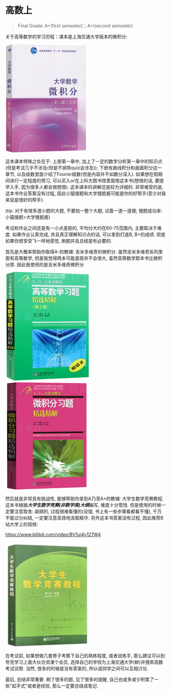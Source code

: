 # 高数上

> Final Grade: A+(first semester)；A+(second semester)

关于高等数学的学习历程：课本是上海交通大学版本的微积分: 

<img src="img/4.png" alt="image" style="zoom:33%;" />

这本课本特殊之处在于: 上册第一章中, 加上了一定的数学分析第一章中的知识点(但是考试几乎不涉及(但是不排除quiz会涉及)); 下册有曲线积分和曲面积分这一章节, 以及级数里面介绍了Fourier级数(但是内容并不如数分深入). 如果想在假期间进行一定程度的预习, 可以买入or在上科大图书馆里面借这本书(想借的话, 要提早入手, 因为很多人都会很想借). 这本课本的讲解还是较为详细的. 非常难受的是, 这本书作业答案没有过程, 因此小猿搜题和大学搜题酱可能是你的好帮手(至少对我来说是很好的帮手). 

(tip: 对于有很多道小题的大题, 不要拍一整个大题, 试着一道一道搜; 搜题成功率: 小猿搜题>大学搜题酱)

考试和作业之间还是有一小点差距的, 平均分大约在60-75范围内, 主要取决于难度. 如果作业认真完成, 并且真正理解知识点的话, 可以拿到打底B, B+的成绩. 但是如果你想享受飞一样地感觉, 刷题并且总结是有必要的.

首先是大概率帮助你取得A-的教辅: 吉米多维奇的微积分. 虽然吉米多维奇系列里面有高等数学, 但是我觉得两本可能差距并不会很大, 虽然高等数学那本书比微积分厚. 因此我使用的是吉米多维奇微积分

<img src="img/2.png" alt="image" style="zoom:33%;" />

<img src="img/3.png" alt="image" style="zoom:33%;" />

然后就是非常具有挑战性, 能够帮助你拿到A乃至A+的教辅: 大学生数学竞赛教程. 这本书根据***大学生数学竞赛(非数学类)大纲***编写, 难度十分管饱. 但是使用的时候一定要注意取舍: 超纲的, 过程很难看懂的(没错, 书上有一些步骤看都看不懂), 千万不能过分纠结, 一定要注意高效地汲取精华. 另外这本书答案没有过程, 因此推荐B站大学上的视频:

https://www.bilibili.com/video/BV1ui4y127W4

<img src="img/1.png" alt="image" style="zoom:33%;" />

在考试前, 如果想做几套卷子考察下自己的熟练程度, 或者说练手, 那么建议可以到夸克学习上面大伙合资凑个会员, 选择自己的学校为上海交通大学(蚌)并搜索高数考试试卷. 当然, 很多的时候是没有答案的, 所以说同学之间可以互相讨论.

最后, 总结非常重要. 刷了很多的题, 见了很多的提醒, 自己也或多或少积累了一些"起手式"或者是经验, 那么一定要总结成笔记. 










